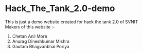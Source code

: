 # Hack_The_Tank_2.0-demo
This is just a demo website created for hack the tank 2.0 of SVNIT 
<br>
Makers of this website :-<br>
1. Chetan Anil More
2. Anurag Dineshkumar Mishra
3. Gautam Bhagvanbhai Poriya
